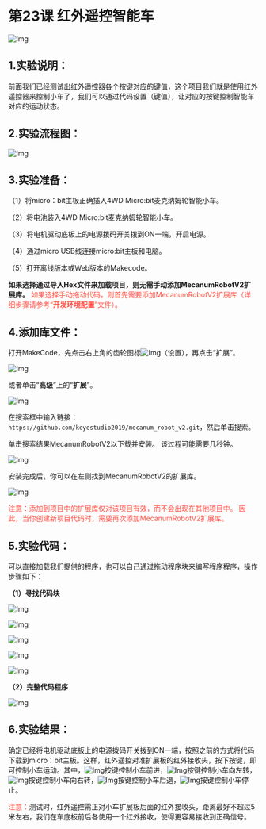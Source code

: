 # 第23课 红外遥控智能车

![Img](./media/img-20230427152437.png)

## 1.实验说明：                                                                                   
前面我们已经测试出红外遥控器各个按键对应的键值，这个项目我们就是使用红外遥控器来控制小车了，我们可以通过代码设置（键值），让对应的按键控制智能车对应的运动状态。

## 2.实验流程图：
                                                        
![Img](./media/img-20230427105913.png)
                        
## 3.实验准备：

（1）将micro：bit主板正确插入4WD Micro:bit麦克纳姆轮智能小车。

（2）将电池装入4WD Micro:bit麦克纳姆轮智能小车。 

（3）将电机驱动底板上的电源拨码开关拨到ON一端，开启电源。 

（4）通过micro USB线连接micro:bit主板和电脑。 

（5）打开离线版本或Web版本的Makecode。

**如果选择通过导入Hex文件来加载项目，则无需手动添加MecanumRobotV2扩展库。**
<span style="color: rgb(255, 76, 65);">如果选择手动拖动代码，则首先需要添加MecanumRobotV2扩展库（详细步骤请参考“**开发环境配置**”文件）。</span>

## 4.添加库文件：

打开MakeCode，先点击右上角的齿轮图标![Img](./media/img-20230324110032.png)（设置），再点击“扩展”。

![Img](./media/img-20230417131743.png)

或者单击“**高级**”上的“**扩展**”。

![Img](./media/img-20230417131804.png)

在搜索框中输入链接：`https://github.com/keyestudio2019/mecanum_robot_v2.git`，然后单击搜索。

单击搜索结果MecanumRobotV2以下载并安装。 该过程可能需要几秒钟。

![Img](./media/img-20230426114703.png)

安装完成后，你可以在左侧找到MecanumRobotV2的扩展库。

![Img](./media/img-20230426115107.png) 

<span style="color: rgb(255, 76, 65);">注意：添加到项目中的扩展库仅对该项目有效，而不会出现在其他项目中。 因此，当你创建新项目代码时，需要再次添加MecanumRobotV2扩展库。</span>

## 5.实验代码：

可以直接加载我们提供的程序，也可以自己通过拖动程序块来编写程序程序，操作步骤如下：

**（1）寻找代码块**

![Img](./media/img-20230417135305.png)

![Img](./media/img-20230427110737.png)

![Img](./media/img-20230427110810.png)

![Img](./media/img-20230427111245.png)

![Img](./media/img-20230427111508.png)

**（2）完整代码程序**

![Img](./media/img-20230427110240.png)

## 6.实验结果：

确定已经将电机驱动底板上的电源拨码开关拨到ON一端，按照之前的方式将代码下载到micro：bit主板。这样，红外遥控对准扩展板的红外接收头，按下按键，即可控制小车运动。其中，![Img](./media/img-20230427111749.png)按键控制小车前进，![Img](./media/img-20230427111839.png)按键控制小车向左转，![Img](./media/img-20230427111854.png)按键控制小车向右转，![Img](./media/img-20230427111911.png)按键控制小车后退，![Img](./media/img-20230427111925.png)按键控制小车停止。

<span style="color: rgb(255, 76, 65);">注意：</span>测试时，红外遥控需正对小车扩展板后面的红外接收头，距离最好不超过5米左右，我们在车底板前后各使用一个红外接收，使得更容易接收到正确信号。




















